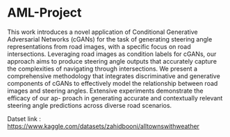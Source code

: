 # AML-Project

This work introduces a novel application of Conditional Generative Adversarial
Networks (cGANs) for the task of generating steering angle representations from
road images, with a specific focus on road intersections. Leveraging road images as
condition labels for cGANs, our approach aims to produce steering angle outputs
that accurately capture the complexities of navigating through intersections. We
present a comprehensive methodology that integrates discriminative and generative
components of cGANs to effectively model the relationship between road images
and steering angles. Extensive experiments demonstrate the efficacy of our ap-
proach in generating accurate and contextually relevant steering angle predictions
across diverse road scenarios.

Datset link : https://www.kaggle.com/datasets/zahidbooni/alltownswithweather
